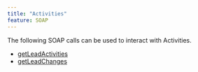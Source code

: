```yaml
---
title: "Activities"
feature: SOAP
---
```


The following SOAP calls can be used to interact with Activities.

- [getLeadActivities](getleadactivity.md)
- [getLeadChanges](getleadchanges.md)
